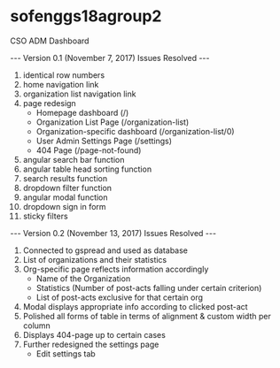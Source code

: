 # sofenggs18agroup2
CSO ADM Dashboard

--- Version 0.1 (November 7, 2017) Issues Resolved ---

1. identical row numbers
2. home navigation link
3. organization list navigation link
4. page redesign
    - Homepage dashboard (/)
    - Organization List Page (/organization-list)
    - Organization-specific dashboard (/organization-list/0)
    - User Admin Settings Page (/settings)
    - 404 Page (/page-not-found)
5. angular search bar function
6. angular table head sorting function
7. search results function
8. dropdown filter function
9. angular modal function
10. dropdown sign in form
11. sticky filters



--- Version 0.2 (November 13, 2017) Issues Resolved ---

1. Connected to gspread and used as database
2. List of organizations and their statistics
3. Org-specific page reflects information accordingly
    - Name of the Organization
    - Statistics (Number of post-acts falling under certain criterion)
    - List of post-acts exclusive for that certain org
4. Modal displays appropriate info according to clicked post-act
5. Polished all forms of table in terms of alignment & custom width per column
6. Displays 404-page up to certain cases
7. Further redesigned the settings page
    - Edit settings tab
